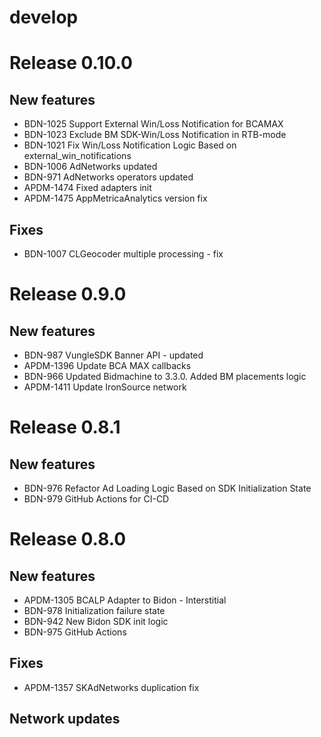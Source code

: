 # develop

# Release 0.10.0

## New features
- BDN-1025 Support External Win/Loss Notification for BCAMAX
- BDN-1023 Exclude BM SDK-Win/Loss Notification in RTB-mode
- BDN-1021 Fix Win/Loss Notification Logic Based on external_win_notifications
- BDN-1006 AdNetworks updated
- BDN-971 AdNetworks operators updated
- APDM-1474 Fixed adapters init
- APDM-1475 AppMetricaAnalytics version fix

## Fixes
- BDN-1007 CLGeocoder multiple processing - fix

# Release 0.9.0

## New features
- BDN-987 VungleSDK Banner API - updated
- APDM-1396 Update BCA MAX callbacks
- BDN-966 Updated Bidmachine to 3.3.0. Added BM placements logic
- APDM-1411 Update IronSource network

# Release 0.8.1

## New features
- BDN-976 Refactor Ad Loading Logic Based on SDK Initialization State
- BDN-979 GitHub Actions for CI-CD

# Release 0.8.0

## New features
- APDM-1305 BCALP Adapter to Bidon - Interstitial 
- BDN-978 Initialization failure state
- BDN-942 New Bidon SDK init logic
- BDN-975 GitHub Actions

## Fixes
- APDM-1357 SKAdNetworks duplication fix

## Network updates


